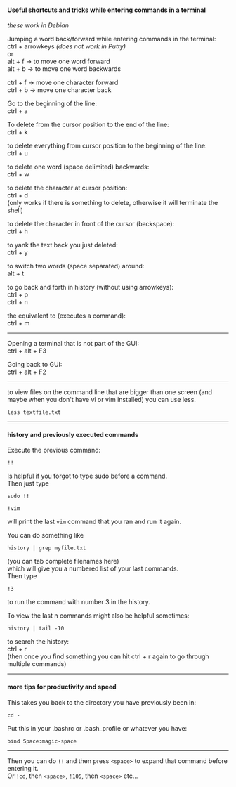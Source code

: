 #### Useful shortcuts and tricks while entering commands in a terminal

*these work in Debian*

Jumping a word back/forward while entering commands in the terminal:\
ctrl + arrowkeys *(does not work in Putty)*\
or\
alt + f -> to move one word forward\
alt + b -> to move one word backwards

ctrl + f -> move one character forward\
ctrl + b -> move one character back

Go to the beginning of the line:\
ctrl + a

To delete from the cursor position to the end of the line:\
ctrl + k

to delete everything from cursor position to the beginning of the line:\
ctrl + u

to delete one word (space delimited) backwards:\
ctrl + w

to delete the character at cursor position:\
ctrl + d\
(only works if there is something to delete, otherwise it will terminate the shell)

to delete the character in front of the cursor (backspace):\
ctrl + h

to yank the text back you just deleted:\
ctrl + y

to switch two words (space separated) around:\
alt + t

to go back and forth in history (without using arrowkeys):\
ctrl + p\
ctrl + n

the equivalent to <enter> (executes a command):\
ctrl + m

***

Opening a terminal that is not part of the GUI:\
ctrl + alt + F3

Going back to GUI:\
ctrl + alt + F2

***
to view files on the command line that are bigger than one screen (and maybe when you don't have vi or vim installed) you can use less.
```
less textfile.txt
```
***

#### history and previously executed commands

Execute the previous command:
```
!!
```

Is helpful if you forgot to type sudo before a command.\
Then just type
```
sudo !!
```

```
!vim
```
will print the last `vim` command that you ran and run it again.

You can do something like
```
history | grep myfile.txt
```
(you can tab complete filenames here)\
which will give you a numbered list of your last commands.\
Then type
```
!3
```
to run the command with number 3 in the history.

To view the last n commands might also be helpful sometimes:
```
history | tail -10
```

to search the history:\
ctrl + r\
(then once you find something you can hit ctrl + r again to go through multiple commands)

***
#### more tips for productivity and speed

This takes you back to the directory you have previously been in:
```
cd -
```

Put this in your .bashrc or .bash_profile or whatever you have:
```
bind Space:magic-space
```
***
Then you can do `!!` and then press `<space>` to expand that command before entering it.\
Or `!cd`, then `<space>`, `!105`, then `<space>` etc...
